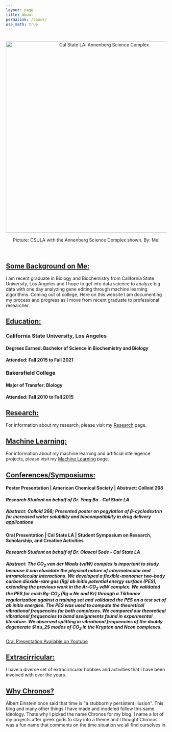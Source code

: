 ```yaml
---
layout: page
title: About
permalink: /about/
use_math: true
---
```


<style type="text/css" media="screen">
  .container {
    text-align: center;
  }

</style>

<br>


<div class="container">
<img width="600" img src="https://i.ibb.co/SNKLbTp/csulapic.png" alt="Cal State LA: Annenberg Science Complex">
<p>Picture: CSULA with the Annenberg Science Complex shown. By: Me!</p>
</div>

<br>

<h2><u> Some Background on Me: </u></h2>

I am recent graduate in Biology and Biochemistry from California State University, Los Angeles and I hope to get into data science to analyze big data with one day analyzing gene editing through machine learning algorithms. Coming out of college, Here on this website I am documenting my process and progress as I move from recent graduate to professional researcher.

<h2><u> Education: </u></h2> 

<h3>California State University, Los Angeles</h3>

<h4>Degrees Earned: Bachelor of Science in Biochemistry and Biology</h4>

<h4>Attended: Fall 2015 to Fall 2021</h4>


<h3>Bakersfield College</h3>

<h4>Major of Transfer: Biology</h4>

<h4>Attended: Fall 2010 to Fall 2015</h4>


<h2><u> Research: </u></h2> 
For information about my research, please visit my <a href="/research/">Research</a> page.

<h2><u> Machine Learning: </u></h2> 
For information about my machine learning and artificial intellegence projects, please visit my <a href="/artificialintelligence/">Machine Learning</a> page.

<h2><u> Conferences/Symposiums: </u></h2>


<h4><b>Poster Presentation | American Chemical Society | Abstract: Colloid 268 </b></h4>
<h4><i>Research Student on behalf of Dr. Yong Ba - Cal State LA</i></h4>
<h5>Abstract: Colloid 268; Presented poster on pegylation of β-cyclodextrin for increased water solubility and biocompatibility in drug delivery applications</h5>

<h4><b>Oral Presentation | Cal State LA | Student Symposium on Research, Scholarship, and Creative Activities</b></h4>
<h4><i>Research Student on behalf of Dr. Olaseni Sode - Cal State LA</i></h4>
<h5>Abstract: The CO<sub>2</sub> van der Waals (vdW) complex is important to study because it can elucidate the physical nature of intermolecular and intramolecular interactions. We developed a flexible-monomer two-body carbon dioxide-rare gas (Rg) <i> ab initio </i> potential energy surface (PES), extending the previous work in the Ar-CO<sub>2</sub>  vdW complex. We validated the PES for each Rg-CO<sub>2</sub>  (Rg = Ne and Kr) through a Tikhonov regularization against a training set and validated the PES on a test set of <i> ab initio </i> energies. The PES was used to compute the theoretical vibrational frequencies for both complexes. We compared our theoretical vibrational frequencies to band assignments found in experimental literature. We observed splitting in vibrational frequencies of the doubly degenerate $\nu_2$ modes of CO<sub>2</sub>  in the Krypton and Neon complexes.</h5>

<a href="https://www.youtube.com/watch?v=72dYTNtnTlg">Oral Presentation Available on Youtube</a>


<h2><u> Extracirricular: </u></h2> 

I have a diverse set of extracirricular hobbies and activities that I have been involved with over the years. 

<h2><u> Why Chronos? </u></h2> 

Albert Einstein once said that time is "a stubbornly persistent illusion". This blog and many other things I have made and modeled follow this same ideology. Thats why I picked the name Chronos for my blog. I name a lot of my projects after greek gods to stay into a theme and I thought Chronos was a fun name that comments on the time situation we all find ourselves in. 

